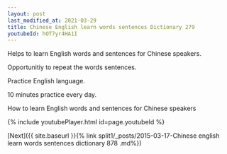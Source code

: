 ```yaml
---
layout: post
last_modified_at: 2021-03-29
title: Chinese English learn words sentences Dictionary 279 
youtubeId: hOT7yr4HA1I
---
```

 
 
Helps to learn English words and sentences for Chinese speakers.

Opportunitiy to repeat the words sentences. 

Practice English language. 
 
10 minutes practice every day. 
 
How to learn English words and sentences for Chinese speakers 
 
{% include youtubePlayer.html id=page.youtubeId %}
 
 
[Next]({{ site.baseurl }}{% link  split1/_posts/2015-03-17-Chinese english learn words sentences dictionary 878 .md%})
 
